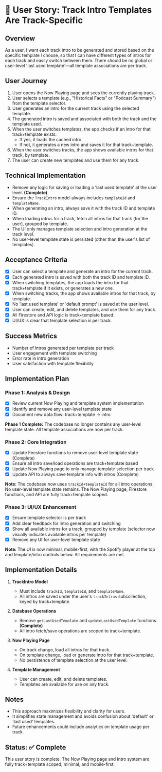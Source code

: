 # 🎵 User Story: Track Intro Templates Are Track-Specific

## Overview

As a user, I want each track intro to be generated and stored based on the specific template I choose, so that I can have different types of intros for each track and easily switch between them. There should be no global or user-level 'last used template'—all template associations are per track.

## User Journey

1. User opens the Now Playing page and sees the currently playing track.
2. User selects a template (e.g., "Historical Facts" or "Podcast Summary") from the template selector.
3. User generates an intro for the current track using the selected template.
4. The generated intro is saved and associated with both the track and the template used.
5. When the user switches templates, the app checks if an intro for that track+template exists:
   - If yes, it loads the cached intro.
   - If not, it generates a new intro and saves it for that track+template.
6. When the user switches tracks, the app shows available intros for that track, by template.
7. The user can create new templates and use them for any track.

## Technical Implementation

- Remove any logic for saving or loading a 'last used template' at the user level. **(Complete)**
- Ensure the `TrackIntro` model always includes `templateId` and `templateName`.
- When generating an intro, always save it with the track ID and template ID.
- When loading intros for a track, fetch all intros for that track (for the user), grouped by template.
- The UI only manages template selection and intro generation at the track level.
- No user-level template state is persisted (other than the user's list of templates).

## Acceptance Criteria

- [x] User can select a template and generate an intro for the current track.
- [x] Each generated intro is saved with both the track ID and template ID.
- [x] When switching templates, the app loads the intro for that track+template if it exists, or generates a new one.
- [x] When switching tracks, the app shows available intros for that track, by template.
- [x] No 'last used template' or 'default prompt' is saved at the user level.
- [x] User can create, edit, and delete templates, and use them for any track.
- [x] All Firestore and API logic is track+template based.
- [x] UI/UX is clear that template selection is per track.

## Success Metrics

- Number of intros generated per template per track
- User engagement with template switching
- Error rate in intro generation
- User satisfaction with template flexibility

## Implementation Plan

### Phase 1: Analysis & Design

- [x] Review current Now Playing and template system implementation
- [x] Identify and remove any user-level template state
- [x] Document new data flow: track+template → intro

**Phase 1 Complete:** The codebase no longer contains any user-level template state. All template associations are now per track.

### Phase 2: Core Integration

- [x] Update Firestore functions to remove user-level template state (Complete)
- [x] Ensure all intro save/load operations are track+template based
- [x] Update Now Playing page to only manage template selection per track
- [x] Update API to always save template info with intros (Complete)

**Note:** The codebase now uses `trackId+templateId` for all intro operations. No user-level template state remains. The Now Playing page, Firestore functions, and API are fully track+template scoped.

### Phase 3: UI/UX Enhancement

- [x] Ensure template selector is per track
- [x] Add clear feedback for intro generation and switching
- [x] Show all available intros for a track, grouped by template (selector now visually indicates available intros per template)
- [x] Remove any UI for user-level template state

**Note:** The UI is now minimal, mobile-first, with the Spotify player at the top and template/intro controls below. All requirements are met.

## Implementation Details

1. **TrackIntro Model**

   - Must include `trackId`, `templateId`, and `templateName`.
   - All intros are saved under the user's `trackIntros` subcollection, keyed by track+template.

2. **Database Operations**

   - Remove `getLastUsedTemplate` and `updateLastUsedTemplate` functions. **(Complete)**
   - All intro fetch/save operations are scoped to track+template.

3. **Now Playing Page**

   - On track change, load all intros for that track.
   - On template change, load or generate intro for that track+template.
   - No persistence of template selection at the user level.

4. **Template Management**
   - User can create, edit, and delete templates.
   - Templates are available for use on any track.

## Notes

- This approach maximizes flexibility and clarity for users.
- It simplifies state management and avoids confusion about 'default' or 'last used' templates.
- Future enhancements could include analytics on template usage per track.

## Status: ✅ Complete

This user story is complete. The Now Playing page and intro system are fully track+template scoped, minimal, and mobile-first.
